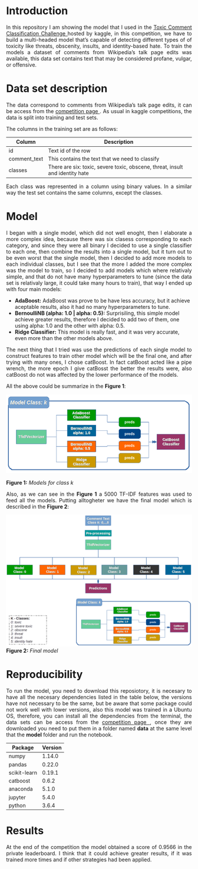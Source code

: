 # Introduction
<p align = "justify">
In this repository I am showing the model that I used in the <a href="https://www.kaggle.com/c/jigsaw-toxic-comment-classification-challenge">Toxic Comment Classification Challenge </a> hosted by kaggle, in this competition, we have to build a multi-headed model that’s capable of detecting different types of of toxicity like threats, obscenity, insults, and identity-based hate. To train the models a dataset of comments from Wikipedia’s talk page edits was available, this data set contains text that may be considered profane, vulgar, or offensive.
</p>

# Data set description
<p align = "justify">
The data correspond to comments from Wikipedia’s talk page edits, it can be access from the <a href = "https://www.kaggle.com/c/jigsaw-toxic-comment-classification-challenge/data"> competition page </a>. As usual in kaggle competitions, the data is split into training and test sets.
</p>
The columns in the training set are as follows:

|Column      | Description                                                       |
|------------|-------------------------------------------------------------------|
|id          | Text id of the row                                                |
|comment_text| This contains the text that we need to classify                   |
|classes     | There are six: toxic, severe toxic, obscene, threat, insult and identity hate|

<p align = "justify">
Each class was represented in a column using binary values. In a similar way the test set contains the same columns, except the classes.
</p>

# Model
<p align="justify">
I began with a single model, which did not well enoght, then I elaborate a more complex idea, because there was six clasess corresponding to each category, and since they were all binary I decided to use a single classifier to each one, then combine the results into a single model, but it turn out to be even worst that the single model, then I decided to add more models to each individual classes, but I see that the more I added the more complex was the model to train, so I decided to add models which where relativaly simple, and that do not have many hyperparameters to tune (since the data set is relativaly large, it could take many hours to train), that way I ended up with four main models:
</p>

- __AdaBoost:__ AdaBoost was prove to be have less accuracy, but it achieve aceptable results, also it had no many hyperparameters to tune.
- __BernoulliNB (alpha: 1.0 | alpha: 0.5):__ Surprisiling, this simple model achieve greater results, therefore I decided to add two of them, one using alpha: 1.0 and the other with alpha: 0.5.
- __Ridge Classifier:__ This model is really fast, and it was very accurate, even more than the other models above.
<p align = "justify">
The next thing that I tried was use the predictions of each single model to construct features to train other model which will be the final one, and after trying with many ones, I chose catBoost. In fact catBoost acted like a pipe wrench, the more epoch I give catBosst the better the results were, also catBoost do not was affected by the lower performance of the models.
</p>

All the above could be summarize in the __Figure 1__:

![Models](models.png)

__Figure 1:__ _Models for class k_

<p align = "justify">
Also, as we can see in the <b>Figure 1</b> a 5000 TF-IDF features was used to feed all the models. Putting alltogheter we have the final model which is described in the <b> Figure 2</b>:
</p>

![Model Description](model.png)
__Figure 2:__ _Final model_


# Reproducibility
<p align = "justify">
To run the model, you need to download this reposiotory, it is necesary to have all the necesary dependencies listed in the table below, the versions have not necessary to be the same, but be aware that some package could not work well with lower versions, also this model was trained in a Ubuntu OS, therefore, you can install all the dependencies from the terminal, the data sets can be access from the <a href = "https://www.kaggle.com/c/jigsaw-toxic-comment-classification-challenge/data"> competition page </a>, once they are downloaded you need to put them in a folder named <b>data</b> at the same level that the <b>model</b> folder and run the notebook.
</p>

|       Package     |      Version      |
|-------------------|-------------------|
| numpy             |       1.14.0      |
| pandas            |       0.22.0      |
| scikit-learn      |       0.19.1      |
| catboost          |       0.6.2       |
| anaconda          |       5.1.0       |
|	jupyter 	        |       5.4.0       |
| python            |       3.6.4       |

# Results
<p align="justify">
At the end of the competition the model obtained a score of 0.9566 in the private leaderboard. I think that it could achieve greater results, if it was trained more times and if other strategies had been applied.
</p>
